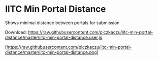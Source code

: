 # IITC Min Portal Distance
Shows minimal distance between portals for submission

Download: https://raw.githubusercontent.com/piczkaczu/iitc-min-portal-distance/master/iitc-min-portal-distance.user.js

[https://raw.githubusercontent.com/piczkaczu/iitc-min-portal-distance/master/iitc-min-portal-distance.png]

